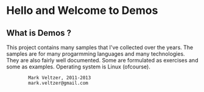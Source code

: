 Hello and Welcome to Demos
==========================
What is Demos ?
------------------
This project contains many samples that I've collected over the years.
The samples are for many progarmming languages and many technologies.
They are also fairly well documented.
Some are formulated as exercises and some as examples.
Operating system is Linux (ofcourse).

			Mark Veltzer, 2011-2013
			mark.veltzer@gmail.com
